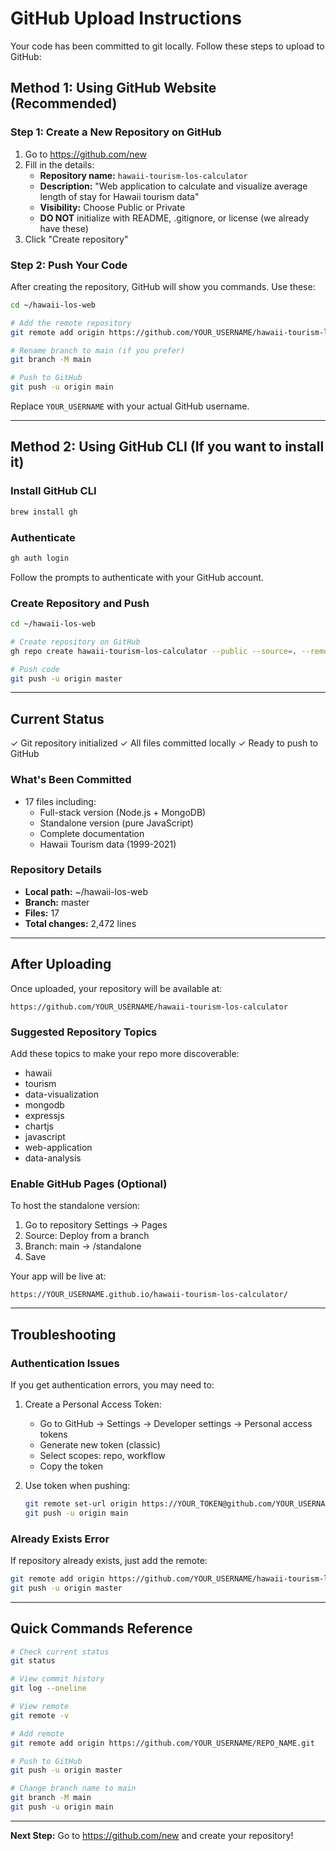 # GitHub Upload Instructions

Your code has been committed to git locally. Follow these steps to upload to GitHub:

## Method 1: Using GitHub Website (Recommended)

### Step 1: Create a New Repository on GitHub

1. Go to https://github.com/new
2. Fill in the details:
   - **Repository name:** `hawaii-tourism-los-calculator`
   - **Description:** "Web application to calculate and visualize average length of stay for Hawaii tourism data"
   - **Visibility:** Choose Public or Private
   - **DO NOT** initialize with README, .gitignore, or license (we already have these)
3. Click "Create repository"

### Step 2: Push Your Code

After creating the repository, GitHub will show you commands. Use these:

```bash
cd ~/hawaii-los-web

# Add the remote repository
git remote add origin https://github.com/YOUR_USERNAME/hawaii-tourism-los-calculator.git

# Rename branch to main (if you prefer)
git branch -M main

# Push to GitHub
git push -u origin main
```

Replace `YOUR_USERNAME` with your actual GitHub username.

---

## Method 2: Using GitHub CLI (If you want to install it)

### Install GitHub CLI

```bash
brew install gh
```

### Authenticate

```bash
gh auth login
```

Follow the prompts to authenticate with your GitHub account.

### Create Repository and Push

```bash
cd ~/hawaii-los-web

# Create repository on GitHub
gh repo create hawaii-tourism-los-calculator --public --source=. --remote=origin

# Push code
git push -u origin master
```

---

## Current Status

✓ Git repository initialized
✓ All files committed locally
✓ Ready to push to GitHub

### What's Been Committed

- 17 files including:
  - Full-stack version (Node.js + MongoDB)
  - Standalone version (pure JavaScript)
  - Complete documentation
  - Hawaii Tourism data (1999-2021)

### Repository Details

- **Local path:** ~/hawaii-los-web
- **Branch:** master
- **Files:** 17
- **Total changes:** 2,472 lines

---

## After Uploading

Once uploaded, your repository will be available at:
```
https://github.com/YOUR_USERNAME/hawaii-tourism-los-calculator
```

### Suggested Repository Topics

Add these topics to make your repo more discoverable:
- hawaii
- tourism
- data-visualization
- mongodb
- expressjs
- chartjs
- javascript
- web-application
- data-analysis

### Enable GitHub Pages (Optional)

To host the standalone version:

1. Go to repository Settings → Pages
2. Source: Deploy from a branch
3. Branch: main → /standalone
4. Save

Your app will be live at:
```
https://YOUR_USERNAME.github.io/hawaii-tourism-los-calculator/
```

---

## Troubleshooting

### Authentication Issues

If you get authentication errors, you may need to:

1. Create a Personal Access Token:
   - Go to GitHub → Settings → Developer settings → Personal access tokens
   - Generate new token (classic)
   - Select scopes: repo, workflow
   - Copy the token

2. Use token when pushing:
   ```bash
   git remote set-url origin https://YOUR_TOKEN@github.com/YOUR_USERNAME/hawaii-tourism-los-calculator.git
   git push -u origin main
   ```

### Already Exists Error

If repository already exists, just add the remote:

```bash
git remote add origin https://github.com/YOUR_USERNAME/hawaii-tourism-los-calculator.git
git push -u origin master
```

---

## Quick Commands Reference

```bash
# Check current status
git status

# View commit history
git log --oneline

# View remote
git remote -v

# Add remote
git remote add origin https://github.com/YOUR_USERNAME/REPO_NAME.git

# Push to GitHub
git push -u origin master

# Change branch name to main
git branch -M main
git push -u origin main
```

---

**Next Step:** Go to https://github.com/new and create your repository!
